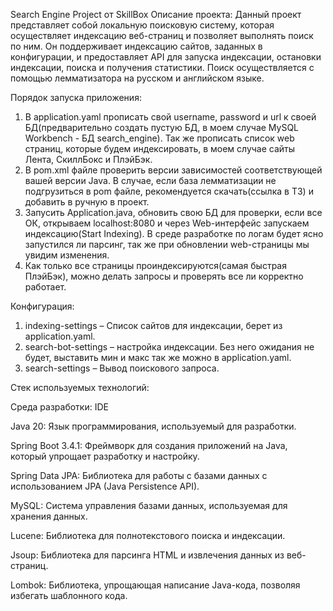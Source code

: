 Search Engine Project от SkillBox 
Описание проекта: Данный проект представляет собой локальную поисковую систему, которая осуществляет индексацию веб-страниц и позволяет выполнять поиск по ним. Он поддерживает индексацию сайтов, заданных в конфигурации, и предоставляет API для запуска индексации, остановки индексации, поиска и получения статистики. 
Поиск осуществляется с помощью лемматизатора на русском и английском языке.

Порядок запуска приложения:
1.	В application.yaml прописать свой username, password и url к своей БД(предварительно создать пустую БД, в моем случае MySQL Workbench - БД search_engine). Так же прописать список web страниц, которые будем индексировать, в моем случае сайты Лента, СкиллБокс и ПлэйБэк.
2.	В pom.xml файле проверить версии зависимостей соответствующей вашей версии Java. В случае, если база лемматизации не подгрузиться в pom файле, рекомендуется скачать(ссылка в ТЗ) и добавить в ручную в проект.
3.	Запусить Application.java, обновить свою БД для проверки, если все ОК, открываем localhost:8080 и через Web-интерфейс запускаем индексацию(Start Indexing). В среде разработке по логам будет ясно запустился ли парсинг, так же при обновлении web-страницы мы увидим изменения.
4.	Как только все страницы проиндексируются(самая быстрая ПлэйБэк), можно делать запросы и проверять все ли корректно работает.

Конфигурация:
1.	indexing-settings – Список сайтов для индексации, берет из application.yaml.
2.	search-bot-settings – настройка индексации. Без него ожидания не будет, выставить мин и макс так же можно в application.yaml.
3.	search-settings – Вывод поискового запроса.

   
Стек используемых технологий:

Среда разработки: IDE

Java 20: Язык программирования, используемый для разработки.

Spring Boot 3.4.1: Фреймворк для создания приложений на Java, который упрощает разработку и настройку.

Spring Data JPA: Библиотека для работы с базами данных с использованием JPA (Java Persistence API).

MySQL: Система управления базами данных, используемая для хранения данных.

Lucene: Библиотека для полнотекстового поиска и индексации.

Jsoup: Библиотека для парсинга HTML и извлечения данных из веб-страниц.

Lombok: Библиотека, упрощающая написание Java-кода, позволяя избегать шаблонного кода.

 
